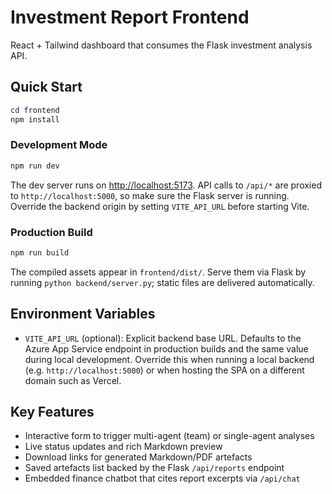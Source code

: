 # Investment Report Frontend

React + Tailwind dashboard that consumes the Flask investment analysis API.

## Quick Start

```powershell
cd frontend
npm install
```

### Development Mode

```powershell
npm run dev
```

The dev server runs on <http://localhost:5173>. API calls to `/api/*` are
proxied to `http://localhost:5000`, so make sure the Flask server is running.
Override the backend origin by setting `VITE_API_URL` before starting Vite.

### Production Build

```powershell
npm run build
```

The compiled assets appear in `frontend/dist/`. Serve them via Flask by running
`python backend/server.py`; static files are delivered automatically.

## Environment Variables

- `VITE_API_URL` (optional): Explicit backend base URL. Defaults to the
	Azure App Service endpoint in production builds and the same value during
	local development. Override this when running a local backend (e.g.
	`http://localhost:5000`) or when hosting the SPA on a different domain such
	as Vercel.

## Key Features

- Interactive form to trigger multi-agent (team) or single-agent analyses
- Live status updates and rich Markdown preview
- Download links for generated Markdown/PDF artefacts
- Saved artefacts list backed by the Flask `/api/reports` endpoint
- Embedded finance chatbot that cites report excerpts via `/api/chat`

